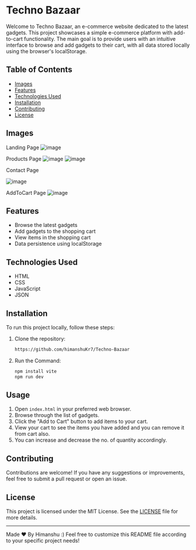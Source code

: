 
# Techno Bazaar

Welcome to Techno Bazaar, an e-commerce website dedicated to the latest gadgets. This project showcases a simple e-commerce platform with add-to-cart functionality. The main goal is to provide users with an intuitive interface to browse and add gadgets to their cart, with all data stored locally using the browser's localStorage.



## Table of Contents
- [Images](#images)
- [Features](#features)
- [Technologies Used](#technologies-used)
- [Installation](#installation)
- [Contributing](#contributing)
- [License](#license)

## Images

  Landing Page
  ![image](https://github.com/user-attachments/assets/b8b87992-26da-4dfa-9d1d-4ef95314ba0e)
  
  Products Page
  ![image](https://github.com/user-attachments/assets/bcb019a8-a75a-4aaa-8574-87666327bcc3) 
  ![image](https://github.com/user-attachments/assets/41ca5497-bb1d-4dab-94b1-c358e87d4a27)
  
  Contact Page
  
  ![image](https://github.com/user-attachments/assets/8d4e50b9-9d78-4292-84ae-5a04a232cf6e)

  AddToCart Page
  ![image](https://github.com/user-attachments/assets/5db01aac-98d3-49ed-a3b8-9a1514775ae6)

## Features
- Browse the latest gadgets
- Add gadgets to the shopping cart
- View items in the shopping cart
- Data persistence using localStorage

## Technologies Used
- HTML
- CSS
- JavaScript
- JSON 

## Installation
To run this project locally, follow these steps:

1. Clone the repository:
    ```bash
    https://github.com/himanshuKr7/Techno-Bazaar
    ```
2. Run the Command:
    ```bash
    npm install vite
    npm run dev
    ```

## Usage
1. Open `index.html` in your preferred web browser.
2. Browse through the list of gadgets.
3. Click the "Add to Cart" button to add items to your cart.
4. View your cart to see the items you have added and you can remove it from cart also.
5. You can increase and decrease the no. of quantity accordingly.


## Contributing
Contributions are welcome! If you have any suggestions or improvements, feel free to submit a pull request or open an issue.

## License
This project is licensed under the MIT License. See the [LICENSE](LICENSE) file for more details.

---
Made &#9829; By Himanshu :)
Feel free to customize this README file according to your specific project needs!
